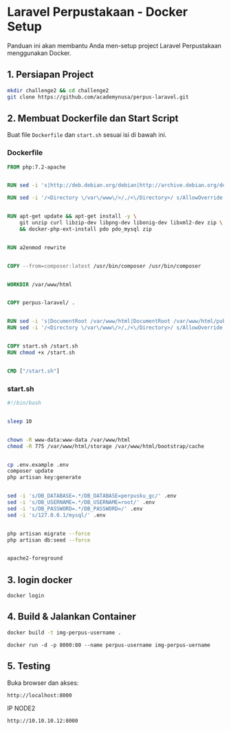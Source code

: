 # Laravel Perpustakaan - Docker Setup

Panduan ini akan membantu Anda men-setup project Laravel Perpustakaan menggunakan Docker.

## 1. Persiapan Project
```bash
mkdir challenge2 && cd challenge2
git clone https://github.com/academynusa/perpus-laravel.git
```

## 2. Membuat Dockerfile dan Start Script
Buat file `Dockerfile` dan `start.sh` sesuai isi di bawah ini.

### Dockerfile
```dockerfile
FROM php:7.2-apache


RUN sed -i 's|http://deb.debian.org/debian|http://archive.debian.org/debian|g' /etc/apt/sources.list &&     sed -i 's|http://security.debian.org/debian-security|http://archive.debian.org/debian-security|g' /etc/apt/sources.list &&     echo 'Acquire::Check-Valid-Until "false";' > /etc/apt/apt.conf.d/99no-check-valid-until

RUN sed -i '/<Directory \/var\/www\/>/,/<\/Directory>/ s/AllowOverride None/AllowOverride All/' /etc/apache2/apache2.conf


RUN apt-get update && apt-get install -y \
    git unzip curl libzip-dev libpng-dev libonig-dev libxml2-dev zip \
    && docker-php-ext-install pdo pdo_mysql zip


RUN a2enmod rewrite


COPY --from=composer:latest /usr/bin/composer /usr/bin/composer


WORKDIR /var/www/html


COPY perpus-laravel/ .


RUN sed -i 's|DocumentRoot /var/www/html|DocumentRoot /var/www/html/public|' /etc/apache2/sites-available/000-default.conf
RUN sed -i '/<Directory \/var\/www\/>/,/<\/Directory>/ s/AllowOverride None/AllowOverride All/' /etc/apache2/apache2.conf


COPY start.sh /start.sh
RUN chmod +x /start.sh


CMD ["/start.sh"]
```

### start.sh
```bash
#!/bin/bash


sleep 10


chown -R www-data:www-data /var/www/html
chmod -R 775 /var/www/html/storage /var/www/html/bootstrap/cache


cp .env.example .env
composer update
php artisan key:generate


sed -i 's/DB_DATABASE=.*/DB_DATABASE=perpusku_gc/' .env
sed -i 's/DB_USERNAME=.*/DB_USERNAME=root/' .env
sed -i 's/DB_PASSWORD=.*/DB_PASSWORD=/' .env
sed -i 's/127.0.0.1/mysql/' .env


php artisan migrate --force
php artisan db:seed --force


apache2-foreground
```
## 3. login docker
```
docker login
```
## 4. Build & Jalankan Container
```bash
docker build -t img-perpus-username .
```
```
docker run -d -p 8000:80 --name perpus-username img-perpus-uername
```

## 5. Testing
Buka browser dan akses:
```
http://localhost:8000
```
IP NODE2
```
http://10.10.10.12:8000

